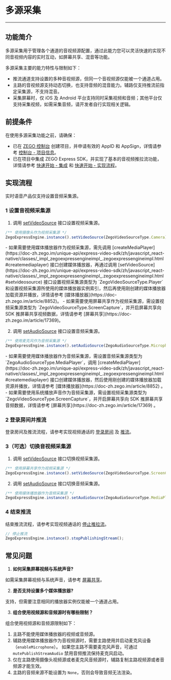 # 多源采集

- - -
## 功能简介

多源采集用于管理各个通道的音视频源配置，通过此能力您可以灵活快速的实现不同音视频内容的实时互动，如屏幕共享、混音等功能。

多源采集主要的能力特性与限制如下：
- 推流通道支持设置的多种音视频源，但同一个音视频源仅能被一个通道占用。
- 主路的音视频源支持动态切换，也支持音频的混音能力。辅路仅支持推流前指定采集源，不支持混音。
- 采集屏幕时，仅 iOS 及 Android 平台支持同时采集视频和音频；其他平台仅支持采集视频，如需采集音频，请开发者自行实现相关逻辑。

## 前提条件

在使用多源采集功能之前，请确保：

- 已在 [ZEGO 控制台](https://console.zego.im) 创建项目，并申请有效的 AppID 和 AppSign，详情请参考 [控制台 - 项目信息](/console/project-info)。
- 已在项目中集成 ZEGO Express SDK，并实现了基本的音视频推拉流功能，详情请参考 [快速开始 - 集成](https://doc-zh.zego.im/article/4835) 和 [快速开始 - 实现流程](https://doc-zh.zego.im/article/8328)。


## 实现流程

<Warning title="注意">
实时语音产品仅支持设置音频采集源。
</Warning>



### 1 设置音视频采集源

1. 调用 [setVideoSource](https://doc-zh.zego.im/unique-api/express-video-sdk/zh/javascript_react-native/classes/_impl_zegoexpressengineimpl_.zegoexpressengineimpl.html#setvideosource) 接口设置视频采集源。

```javascript
/** 使用摄像头作为视频采集源 */
ZegoExpressEngine.instance().setVideoSource(ZegoVideoSourceType.Camera);
```

<Note title="说明">
- 如果需要使用媒体播放器作为视频采集源，需先调用 [createMediaPlayer](https://doc-zh.zego.im/unique-api/express-video-sdk/zh/javascript_react-native/classes/_impl_zegoexpressengineimpl_.zegoexpressengineimpl.html#createmediaplayer) 接口创建媒体播放器，再通过调用 [setVideoSource](https://doc-zh.zego.im/unique-api/express-video-sdk/zh/javascript_react-native/classes/_impl_zegoexpressengineimpl_.zegoexpressengineimpl.html#setvideosource) 接口设置视频采集源类型为 `ZegoVideoSourceType.Player` 和设置视频采集源所使用的媒体播放器实例索引，然后再使用刚创建的媒体播放器加载资源并播放，详情请参考 [媒体播放器](https://doc-zh.zego.im/article/8852)。
- 如果需要使用屏幕共享作为视频采集源，需设置视频采集源类型为 `ZegoVideoSourceType.ScreenCapture`，并开启屏幕共享向 SDK 推屏幕共享视频数据，详情请参考 [屏幕共享](https://doc-zh.zego.im/article/17369)。
</Note>



2. 调用 [setAudioSource](https://doc-zh.zego.im/unique-api/express-video-sdk/zh/javascript_react-native/classes/_impl_zegoexpressengineimpl_.zegoexpressengineimpl.html#setaudiosource) 接口设置音频采集源。

```javascript
/** 使用麦克风作为音频采集源 */
ZegoExpressEngine.instance().setAudioSource(ZegoAudioSourceType.Microphone);
```

<Note title="说明">
- 如果需要使用媒体播放器作为音频采集源，需设置音频采集源类型为 `ZegoAudioSourceType.MediaPlayer`，调用 [createMediaPlayer](https://doc-zh.zego.im/unique-api/express-video-sdk/zh/javascript_react-native/classes/_impl_zegoexpressengineimpl_.zegoexpressengineimpl.html#createmediaplayer) 接口创建媒体播放器，然后使用刚创建的媒体播放器加载资源并播放，详情请参考 [媒体播放器](https://doc-zh.zego.im/article/8852) 。
- 如果需要使用系统播放声音作为音频采集源，需设置视频采集源类型为 `ZegoVideoSourceType.ScreenCapture`，并开启屏幕共享向 SDK 推屏幕共享音频数据，详情请参考 [屏幕共享](https://doc-zh.zego.im/article/17369) 。
</Note>



### 2 登录房间并推流

登录房间及推流流程，请参考实现视频通话的 [登录房间](https://doc-zh.zego.im/article/8328#loginRoom) 及 [推流](https://doc-zh.zego.im/article/8328#publishingStream)。

### 3（可选）切换音视频采集源

1. 调用 [setVideoSource](https://doc-zh.zego.im/unique-api/express-video-sdk/zh/javascript_react-native/classes/_impl_zegoexpressengineimpl_.zegoexpressengineimpl.html#setvideosource) 接口切换视频采集源。

```javascript
/** 使用屏幕共享作为视频采集源 */
ZegoExpressEngine.instance().setVideoSource(ZegoVideoSourceType.ScreenCapture);
```

2. 调用 [setAudioSource](https://doc-zh.zego.im/unique-api/express-video-sdk/zh/javascript_react-native/classes/_impl_zegoexpressengineimpl_.zegoexpressengineimpl.html#setaudiosource) 接口切换音频采集源。

```javascript
/** 使用媒体播放器作为音频采集源 */
ZegoExpressEngine.instance().setAudioSource(ZegoAudioSourceType.MediaPlayer);
```

### 4 结束推流

结束推流流程，请参考实现视频通话的 [停止推拉流](https://doc-zh.zego.im/article/8328#stopPublishingStream)。

```javascript
// 停止推流
ZegoExpressEngine.instance().stopPublishingStream();
```


## 常见问题

1. **如何采集屏幕视频与系统声音?**

如需采集屏幕视频与系统声音，请参考 [屏幕共享](https://doc-zh.zego.im/article/17369)。

2. **是否支持设置多个媒体播放器?**

支持，但需要注意相同的播放器实例仅能被一个通道占用。

3. **组合使用视频源和音频源时有哪些限制？**

组合使用视频源和音频源限制如下：
1. 主路不能使用媒体播放器的视频或音频源。
2. 辅路使用媒体播放器作为音视频源时，需要主路使用并启动麦克风设备（`enableMicrophone`）。
如果您主路不需要麦克风声音，可通过 `mutePublishStreamAudio` 禁用音频推流保持麦克风启动。
3. 仅在主路使用摄像头视频源或者麦克风音频源时，辅路复制主路视频源或者音频源才能生效。
4. 主路的音频来源不能设置为 `None`，否则会导致音频无法渲染。
